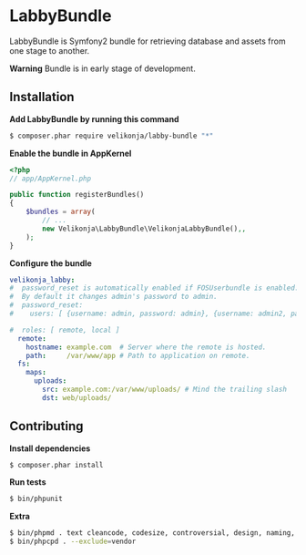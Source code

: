 # LabbyBundle

LabbyBundle is Symfony2 bundle for retrieving database and assets from one stage to another.

**Warning** Bundle is in early stage of development.

## Installation

**Add LabbyBundle by running this command**

```bash
$ composer.phar require velikonja/labby-bundle "*"
```

**Enable the bundle in AppKernel**

```php
<?php
// app/AppKernel.php

public function registerBundles()
{
    $bundles = array(
        // ...
        new Velikonja\LabbyBundle\VelikonjaLabbyBundle(),,
    );
}
```

**Configure the bundle**

```yml
velikonja_labby:
#  password_reset is automatically enabled if FOSUserbundle is enabled.
#  By default it changes admin's password to admin. 
#  password_reset:
#    users: [ {username: admin, password: admin}, {username: admin2, password: admin2} ]

#  roles: [ remote, local ]
  remote:
    hostname: example.com  # Server where the remote is hosted. 
    path:     /var/www/app # Path to application on remote.
  fs:
    maps:
      uploads:
        src: example.com:/var/www/uploads/ # Mind the trailing slash
        dst: web/uploads/
```

## Contributing

**Install dependencies**

```bash
$ composer.phar install
```

**Run tests**

```bash
$ bin/phpunit
```

**Extra**

```bash
$ bin/phpmd . text cleancode, codesize, controversial, design, naming, unusedcode --exclude vendor/
$ bin/phpcpd . --exclude=vendor
```
